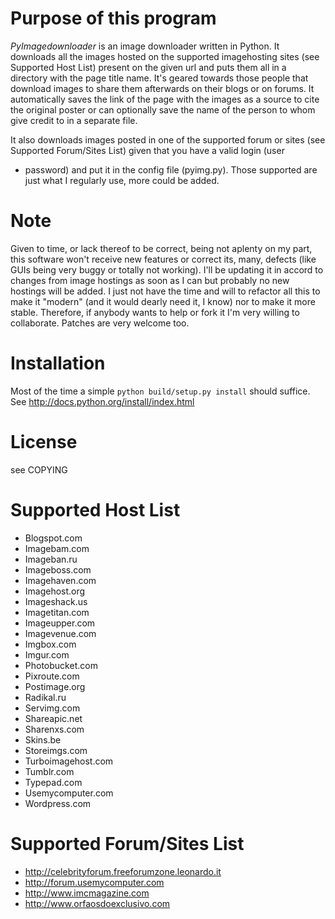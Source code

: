 Purpose of this program
=======================

*PyImagedownloader* is an image downloader written in Python. It downloads
all the images hosted on the supported imagehosting sites (see Supported
Host List) present on the given url and puts them all in a directory with the
page title name. It's geared towards those people that download images
to share them afterwards on their blogs or on forums. It automatically
saves the link of the page with the images as a source to cite the
original poster or can optionally save the name of the person to whom
give credit to in a separate file.

It also downloads images posted in one of the supported forum or sites
(see Supported Forum/Sites List) given that you have a valid login (user
+ password) and put it in the config file (pyimg.py). Those supported
are just what I regularly use, more could be added.

Note
====

Given to time, or lack thereof to be correct, being not aplenty on my 
part, this software won't receive new features or correct its, many, 
defects (like GUIs being very buggy or totally not working). I'll be 
updating it in accord to changes from image hostings as soon as I can 
but probably no new hostings will be added. I just not have the time and 
will to refactor all this to make it "modern" (and it would dearly need 
it, I know) nor to make it more stable.
Therefore, if anybody wants to help or fork it I'm very willing to 
collaborate. Patches are very welcome too.


Installation
============

Most of the time a simple `python build/setup.py install` should 
suffice. See http://docs.python.org/install/index.html


License
=======

see COPYING


Supported Host List
==================

* Blogspot.com
* Imagebam.com
* Imageban.ru
* Imageboss.com
* Imagehaven.com
* Imagehost.org
* Imageshack.us
* Imagetitan.com
* Imageupper.com
* Imagevenue.com
* Imgbox.com
* Imgur.com
* Photobucket.com
* Pixroute.com
* Postimage.org
* Radikal.ru
* Servimg.com
* Shareapic.net
* Sharenxs.com
* Skins.be
* Storeimgs.com
* Turboimagehost.com
* Tumblr.com
* Typepad.com
* Usemycomputer.com
* Wordpress.com

Supported Forum/Sites List
=========================

* http://celebrityforum.freeforumzone.leonardo.it
* http://forum.usemycomputer.com
* http://www.imcmagazine.com
* http://www.orfaosdoexclusivo.com
